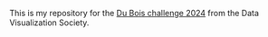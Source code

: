 This is my repository for the [Du Bois challenge 2024](https://github.com/ajstarks/dubois-data-portraits/blob/master/challenge/2024/README.md) from the Data Visualization Society.
